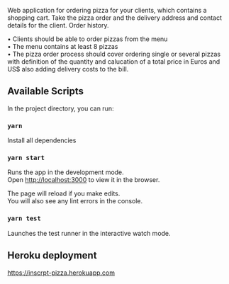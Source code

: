 Web application for ordering pizza for your clients, which contains a shopping cart. Take the pizza order and the
delivery address and contact details for the client. Order history.<br />

• Clients should be able to order pizzas from the menu<br />
• The menu contains at least 8 pizzas<br />
• The pizza order process should cover ordering single or several pizzas with
definition of the quantity and calucation of a total price in Euros and US$ also
adding delivery costs to the bill.


## Available Scripts

In the project directory, you can run:

### `yarn`

Install all dependencies

### `yarn start`

Runs the app in the development mode.<br />
Open [http://localhost:3000](http://localhost:3000) to view it in the browser.

The page will reload if you make edits.<br />
You will also see any lint errors in the console.

### `yarn test`

Launches the test runner in the interactive watch mode.<br />

## Heroku deployment

https://inscrpt-pizza.herokuapp.com